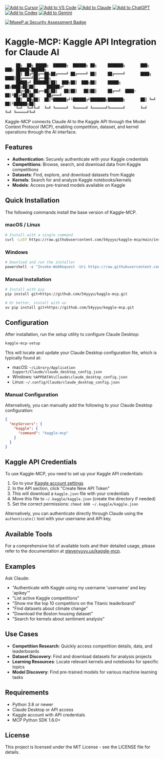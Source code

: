 [![Add to Cursor](https://fastmcp.me/badges/cursor_dark.svg)](https://fastmcp.me/MCP/Details/1194/kaggle)
[![Add to VS Code](https://fastmcp.me/badges/vscode_dark.svg)](https://fastmcp.me/MCP/Details/1194/kaggle)
[![Add to Claude](https://fastmcp.me/badges/claude_dark.svg)](https://fastmcp.me/MCP/Details/1194/kaggle)
[![Add to ChatGPT](https://fastmcp.me/badges/chatgpt_dark.svg)](https://fastmcp.me/MCP/Details/1194/kaggle)
[![Add to Codex](https://fastmcp.me/badges/codex_dark.svg)](https://fastmcp.me/MCP/Details/1194/kaggle)
[![Add to Gemini](https://fastmcp.me/badges/gemini_dark.svg)](https://fastmcp.me/MCP/Details/1194/kaggle)

[![MseeP.ai Security Assessment Badge](https://mseep.net/mseep-audited.png)](https://mseep.ai/app/54yyyu-kaggle-mcp)

# Kaggle-MCP: Kaggle API Integration for Claude AI

```
     ██╗  ██╗ █████╗  ██████╗  ██████╗ ██╗     ███████╗       ███╗   ███╗ ██████╗██████╗ 
     ██║ ██╔╝██╔══██╗██╔════╝ ██╔════╝ ██║     ██╔════╝       ████╗ ████║██╔════╝██╔══██╗
     █████╔╝ ███████║██║  ███╗██║  ███╗██║     █████╗         ██╔████╔██║██║     ██████╔╝
     ██╔═██╗ ██╔══██║██║   ██║██║   ██║██║     ██╔══╝  ████─  ██║╚██╔╝██║██║     ██╔═══╝ 
     ██║  ██╗██║  ██║╚██████╔╝╚██████╔╝███████╗███████╗       ██║ ╚═╝ ██║╚██████╗██║     
     ╚═╝  ╚═╝╚═╝  ╚═╝ ╚═════╝  ╚═════╝ ╚══════╝╚══════╝       ╚═╝     ╚═╝ ╚═════╝╚═╝     
```

Kaggle-MCP connects Claude AI to the Kaggle API through the Model Context Protocol (MCP), enabling competition, dataset, and kernel operations through the AI interface.

## Features

- **Authentication**: Securely authenticate with your Kaggle credentials
- **Competitions**: Browse, search, and download data from Kaggle competitions
- **Datasets**: Find, explore, and download datasets from Kaggle
- **Kernels**: Search for and analyze Kaggle notebooks/kernels
- **Models**: Access pre-trained models available on Kaggle

## Quick Installation

The following commands install the base version of Kaggle-MCP.

### macOS / Linux

```bash
# Install with a single command
curl -LsSf https://raw.githubusercontent.com/54yyyu/kaggle-mcp/main/install.sh | sh
```

### Windows

```powershell
# Download and run the installer
powershell -c "Invoke-WebRequest -Uri https://raw.githubusercontent.com/54yyyu/kaggle-mcp/main/install.ps1 -OutFile install.ps1; .\install.ps1"
```

### Manual Installation

```bash
# Install with pip
pip install git+https://github.com/54yyyu/kaggle-mcp.git

# Or better, install with uv
uv pip install git+https://github.com/54yyyu/kaggle-mcp.git
```

## Configuration

After installation, run the setup utility to configure Claude Desktop:

```bash
kaggle-mcp-setup
```

This will locate and update your Claude Desktop configuration file, which is typically found at:
- macOS: `~/Library/Application Support/Claude/claude_desktop_config.json`
- Windows: `%APPDATA%\Claude\claude_desktop_config.json`
- Linux: `~/.config/Claude/claude_desktop_config.json`

### Manual Configuration

Alternatively, you can manually add the following to your Claude Desktop configuration:

```json
{
  "mcpServers": {
    "kaggle": {
      "command": "kaggle-mcp"
    }
  }
}
```

## Kaggle API Credentials

To use Kaggle-MCP, you need to set up your Kaggle API credentials:

1. Go to your [Kaggle account settings](https://www.kaggle.com/settings/account)
2. In the API section, click "Create New API Token"
3. This will download a `kaggle.json` file with your credentials
4. Move this file to `~/.kaggle/kaggle.json` (create the directory if needed)
5. Set the correct permissions: `chmod 600 ~/.kaggle/kaggle.json`

Alternatively, you can authenticate directly through Claude using the `authenticate()` tool with your username and API key.

## Available Tools

For a comprehensive list of available tools and their detailed usage, please refer to the documentation at [stevenyuyy.us/kaggle-mcp](https://stevenyuyy.us/kaggle-mcp).

## Examples

Ask Claude:

- "Authenticate with Kaggle using my username 'username' and key 'apikey'"
- "List active Kaggle competitions"
- "Show me the top 10 competitors on the Titanic leaderboard"
- "Find datasets about climate change"
- "Download the Boston housing dataset"
- "Search for kernels about sentiment analysis"

## Use Cases

- **Competition Research**: Quickly access competition details, data, and leaderboards
- **Dataset Discovery**: Find and download datasets for analysis projects
- **Learning Resources**: Locate relevant kernels and notebooks for specific topics
- **Model Discovery**: Find pre-trained models for various machine learning tasks

## Requirements

- Python 3.8 or newer
- Claude Desktop or API access
- Kaggle account with API credentials
- MCP Python SDK 1.6.0+

## License

This project is licensed under the MIT License - see the LICENSE file for details.
